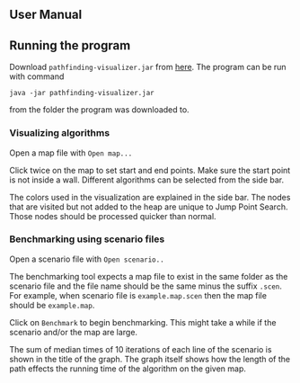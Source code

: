 ## User Manual

## Running the program

Download ``pathfinding-visualizer.jar`` from [here](https://github.com/tapanih/pathfinding-visualizer/releases/download/1.0/pathfinding-visualizer.jar). The program can be run with command

```
java -jar pathfinding-visualizer.jar
```
from the folder the program was downloaded to.

### Visualizing algorithms

Open a map file with ``Open map...``

Click twice on the map to set start and end points. Make sure the start point is not inside a wall. Different algorithms can be selected from the side bar.

The colors used in the visualization are explained in the side bar. The nodes
that are visited but not added to the heap are unique to Jump Point Search.
Those nodes should be processed quicker than normal.

### Benchmarking using scenario files

Open a scenario file with ``Open scenario..`` 

The benchmarking tool expects a map file to exist in the same folder as the scenario file and the file name should be the same minus the suffix ``.scen``. For example, when scenario file is ``example.map.scen`` then the map file should be ``example.map``.

Click on ``Benchmark`` to begin benchmarking. This might take a while if the scenario and/or the map are large.

The sum of median times of 10 iterations of each line of the scenario is shown in the title of the graph. The graph itself shows how the length of the path effects the running time of the algorithm on the given map.